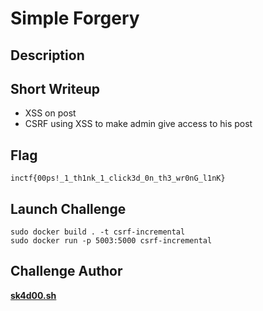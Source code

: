 # Simple Forgery

## Description



## Short Writeup

* XSS on post
* CSRF using XSS to make admin give access to his post

## Flag

``inctf{00ps!_1_th1nk_1_click3d_0n_th3_wr0nG_l1nK}``

## Launch Challenge

```
sudo docker build . -t csrf-incremental
sudo docker run -p 5003:5000 csrf-incremental
```

## Challenge Author

**[sk4d00.sh](https://twitter.com/RahulSundar8)**
